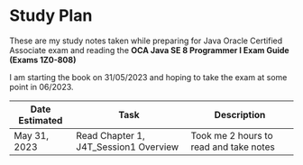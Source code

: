 # Study Plan
These are my study notes taken while preparing for Java Oracle Certified Associate exam and reading the **OCA Java SE 8 Programmer I Exam Guide (Exams 1Z0-808)**

I am starting the book on 31/05/2023 and hoping to take the exam at some point in 06/2023.

Date Estimated      |                       Task                                         | Description
--------------------|--------------------------------------------------------------------|--------
May 31, 2023        |Read Chapter 1, J4T_Session1 Overview             					 | Took me 2 hours to read and take notes